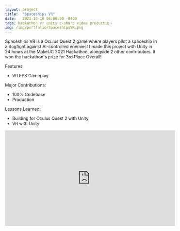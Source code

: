```yaml
---
layout: project
title:  "Spaceships VR"
date:   2021-10-10 06:00:00 -0400
tags: hackathon vr unity c-sharp video production
img: /img/portfolio/SpaceshipsVR.png
---
```


Spaceships VR is a Oculus Quest 2 game where players pilot a spaceship in a dogfight against AI-controlled enemies! I made this project with Unity in 24 hours at the MakeUC 2021 Hackathon, alongside 2 other contributors. It won the hackathon's prize for 3rd Place Overall!

Features:
- VR FPS Gameplay

Major Contributions:
- 100% Codebase
- Production

Lessons Learned:
- Building for Oculus Quest 2 with Unity
- VR with Unity

<iframe width="560" height="315" src="https://www.youtube.com/embed/nDU__97weJU" title="YouTube video player" frameborder="0" allow="accelerometer; autoplay; clipboard-write; encrypted-media; gyroscope; picture-in-picture; web-share" allowfullscreen></iframe>